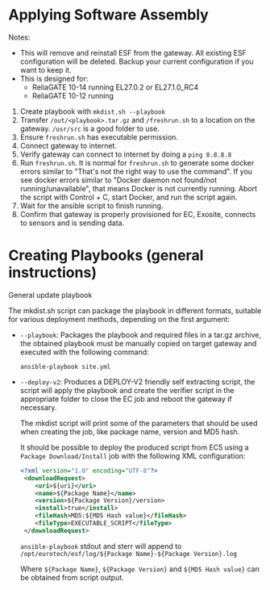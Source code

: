 # Applying Software Assembly
Notes:
* This will remove and reinstall ESF from the gateway. All existing ESF configuration will be deleted. Backup your current configuration if you want to keep it. 
* This is designed for:   
  * ReliaGATE 10-14 running EL27.0.2 or EL27.1.0_RC4
  * ReliaGATE 10-12 running 

1. Create playbook with ```mkdist.sh --playbook```
3. Transfer ```/out/<playbook>.tar.gz``` and ```/freshrun.sh``` to a location on the gateway. ```/usr/src``` is a good folder to use. 
4. Ensure ```freshrun.sh``` has executable permission. 
5. Connect gateway to internet.
6. Verify gateway can connect to internet by doing a ```ping 8.8.8.8```
7. Run ```freshrun.sh```. It is normal for ```freshrun.sh``` to generate some docker errors similar to "That's not the right way to use the command". If you see docker errors similar to "Docker daemon not found/not running/unavailable", that means Docker is not currently running. Abort the script with Control + C, start Docker, and run the script again. 
8. Wait for the ansible script to finish running. 
9. Confirm that gateway is properly provisioned for EC, Exosite, connects to sensors and is sending data. 

# Creating Playbooks (general instructions)

General update playbook

The mkdist.sh script can package the playbook in different formats, suitable for various deployment methods, depending on the first argument:

* `--playbook`:
  Packages the playbook and required files in a tar.gz archive, the obtained playbook must be manually copied on target gateway and executed with the following command:

  ```
  ansible-playbook site.yml
  ```

* `--deploy-v2`:
  Produces a DEPLOY-V2 friendly self extracting script, the script will apply the playbook and create the verifier script in the appropriate folder to close the EC job and reboot the gateway if necessary.

  The mkdist script will print some of the parameters that should be used when creating the job, like package name, version and MD5 hash.

  It should be possible to deploy the produced script from EC5 using a `Package Download/Install` job with the following XML configuration:

  ```xml
  <?xml version="1.0" encoding="UTF-8"?>
   <downloadRequest>
      <uri>${uri}</uri>
      <name>${Package Name}</name>
      <version>${Package Version}/version>
      <install>true</install>
      <fileHash>MD5:${MD5 Hash value}</fileHash>
      <fileType>EXECUTABLE_SCRIPT</fileType>
   </downloadRequest>
  ```

  `ansible-playbook` stdout and sterr will append to `/opt/eurotech/esf/log/${Package Name}-${Package Version}.log`

  Where `${Package Name}`, `${Package Version}` and `${MD5 Hash value}` can be obtained from script output.
